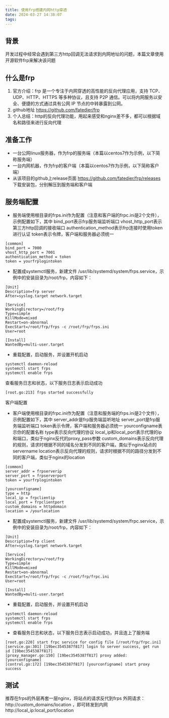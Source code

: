 ```yaml
---
title: 使用frp搭建内网http穿透
date: 2024-03-27 14:38:07
tags:
---
```


## 背景
开发过程中经常会遇到第三方http回调无法请求到内网地址的问题，本篇文章使用开源软件frp来解决该问题

## 什么是frp
1. 官方介绍：frp 是一个专注于内网穿透的高性能的反向代理应用，支持 TCP、UDP、HTTP、HTTPS 等多种协议，且支持 P2P 通信。可以将内网服务以安全、便捷的方式通过具有公网 IP 节点的中转暴露到公网。
2. github地址   https://github.com/fatedier/frp
3. 个人总结：http的反向代理功能，用起来感受和nginx差不多，都可以根据域名和路径来进行反向代理

## 准备工作
+ 一台公网linux服务器，作为frp的服务端（本篇以centos7作为示例，以下简称服务端）
+ 一台内网机器，作为frp的客户端（本篇以centos7作为示例，以下简称客户端）
+ 从该项目的github上release页面 https://github.com/fatedier/frp/releases 下载安装包，分别解压到服务端和客户端

## 服务端配置
+ 服务端使用根目录的frps.ini作为配置（注意和客户端的frpc.ini是2个文件），示例配置如下，其中
bind_port表示frp服务端监听端口
vhost_http_port表示第三方http回调的接收端口
authentication_method表示frp连接时使用token进行认证
token表示令牌，客户端和服务器必须统一

```shell
[common]
bind_port = 7000
vhost_http_port = 7001
authentication_method = token
token = yourfrplogintoken
```

+ 配置成systemctl服务，新建文件 /usr/lib/systemd/system/frps.service，示例中的安装目录为/root/frp，内容如下：
```shell
[Unit]
Description=frp server
After=syslog.target network.target

[Service]
WorkingDirectory=/root/frp
Type=simple
KillMode=mixed
Restart=on-abnormal
ExecStart=/root/frp/frps -c /root/frp/frps.ini
User=root

[Install]
WantedBy=multi-user.target
```

+ 重载配置，启动服务，并设置开机启动
```shell
systemctl daemon-reload
systemctl start frps
systemctl enable frps
```
查看服务日志和状态，以下服务日志表示启动成功
```shell
[root.go:213] frps started successfully
```
客户端配置
+ 客户端使用根目录的frpc.ini作为配置（注意和服务端的frps.ini是2个文件），示例配置如下，其中
server_addr是frp服务端监听地址
server_port是frp服务端监听端口
token表示令牌，客户端和服务器必须统一
yourconfigname表示你的配置名称
type表示反向代理的协议
local_ip和local_port表示代理的ip和端口，类似于nginx反代的proxy_pass参数
custom_domains表示反向代理的规则，请求时根据不同的域名分发到不同的客户端，类似于nginx站点的servername
location表示反向代理的规则，请求时根据不同的路径分发到不同的客户端，类似于nginx的location
```shell
[common]
server_addr = frpserverip
server_port = frpserverport
token = yourfrplogintoken

[yourconfigname]
type = http
local_ip = frpclientip
local_port = frpclientport
custom_domains = httpdomain
location = /yourlocation
```
+ 配置成systemctl服务，新建文件 /usr/lib/systemd/system/frpc.service，示例中的安装目录为/root/frp，内容如下：
```shell
[Unit]
Description=frp client
After=syslog.target network.target

[Service]
WorkingDirectory=/root/frp
Type=simple
KillMode=mixed
Restart=on-abnormal
ExecStart=/root/frp/frpc -c /root/frp/frpc.ini
User=root

[Install]
WantedBy=multi-user.target
```
+ 重载配置，启动服务，并设置开机启动
```shell
systemctl daemon-reload
systemctl start frps
systemctl enable frps
```
+ 查看服务日志和状态，以下服务日志表示启动成功，并且连上了服务端
```shell
[root.go:220] start frpc service for config file [/root/frp/frpc.ini]
[service.go:301] [19bec3545387f817] login to server success, get run id [19bec3545387f817]
[proxy_manager.go:150] [19bec3545387f817] proxy added: [yourconfigname]
[control.go:172] [19bec3545387f817] [yourconfigname] start proxy success
```
## 测试
推荐在frps的外层再套一层nginx，将站点的请求反代到frps
外网请求：http://custom_domains/location ，即可转发到内网  http://local_ip:local_port/location
